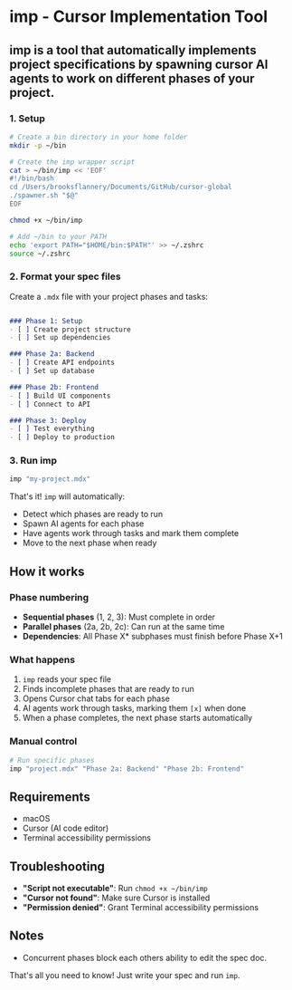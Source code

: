 # imp - Cursor Implementation Tool

## imp is a tool that automatically implements project specifications by spawning cursor AI agents to work on different phases of your project.

### 1. Setup

```bash
# Create a bin directory in your home folder
mkdir -p ~/bin

# Create the imp wrapper script
cat > ~/bin/imp << 'EOF'
#!/bin/bash
cd /Users/brooksflannery/Documents/GitHub/cursor-global
./spawner.sh "$@"
EOF

chmod +x ~/bin/imp

# Add ~/bin to your PATH
echo 'export PATH="$HOME/bin:$PATH"' >> ~/.zshrc
source ~/.zshrc
```

### 2. Format your spec files

Create a `.mdx` file with your project phases and tasks:

```markdown

### Phase 1: Setup
- [ ] Create project structure
- [ ] Set up dependencies

### Phase 2a: Backend
- [ ] Create API endpoints
- [ ] Set up database

### Phase 2b: Frontend
- [ ] Build UI components
- [ ] Connect to API

### Phase 3: Deploy
- [ ] Test everything
- [ ] Deploy to production
```

### 3. Run imp

```bash
imp "my-project.mdx"
```

That's it! `imp` will automatically:
- Detect which phases are ready to run
- Spawn AI agents for each phase
- Have agents work through tasks and mark them complete
- Move to the next phase when ready

## How it works

### Phase numbering
- **Sequential phases** (1, 2, 3): Must complete in order
- **Parallel phases** (2a, 2b, 2c): Can run at the same time
- **Dependencies**: All Phase X* subphases must finish before Phase X+1

### What happens
1. `imp` reads your spec file
2. Finds incomplete phases that are ready to run
3. Opens Cursor chat tabs for each phase
4. AI agents work through tasks, marking them `[x]` when done
5. When a phase completes, the next phase starts automatically

### Manual control
```bash
# Run specific phases
imp "project.mdx" "Phase 2a: Backend" "Phase 2b: Frontend"
```

## Requirements

- macOS
- Cursor (AI code editor)
- Terminal accessibility permissions

## Troubleshooting

- **"Script not executable"**: Run `chmod +x ~/bin/imp`
- **"Cursor not found"**: Make sure Cursor is installed
- **"Permission denied"**: Grant Terminal accessibility permissions

## Notes
- Concurrent phases block each others ability to edit the spec doc.

That's all you need to know! Just write your spec and run `imp`.
